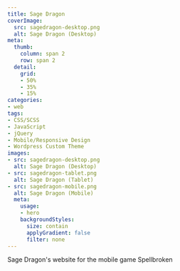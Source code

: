 ```yaml
---
title: Sage Dragon
coverImage:
  src: sagedragon-desktop.png
  alt: Sage Dragon (Desktop)
meta:
  thumb:
    column: span 2
    row: span 2
  detail:
    grid:
    - 50%
    - 35%
    - 15%
categories:
- web
tags:
- CSS/SCSS
- JavaScript
- jQuery
- Mobile/Responsive Design
- Wordpress Custom Theme
images:
- src: sagedragon-desktop.png
  alt: Sage Dragon (Desktop)
- src: sagedragon-tablet.png
  alt: Sage Dragon (Tablet)
- src: sagedragon-mobile.png
  alt: Sage Dragon (Mobile)
  meta:
    usage:
    - hero
    backgroundStyles:
      size: contain
      applyGradient: false
      filter: none
---
```

Sage Dragon's website for the mobile game Spellbroken
